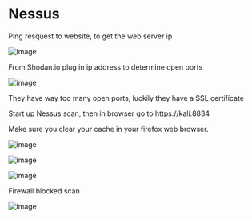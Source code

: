 # Nessus

Ping resquest to website, to get the web server ip

![image](https://user-images.githubusercontent.com/80080368/122984784-65ee2780-d36b-11eb-8550-ea80c2184cec.png)

From Shodan.io plug in ip address to determine open ports

![image](https://user-images.githubusercontent.com/80080368/122984911-8f0eb800-d36b-11eb-8b38-80943cf6b4cf.png)

They have way too many open ports, luckily they have a SSL certificate 

Start up Nessus scan, then in browser go to https://kali:8834

Make sure you clear your cache in your firefox web browser. 

![image](https://user-images.githubusercontent.com/80080368/122985060-b8c7df00-d36b-11eb-9373-cda446486937.png)


![image](https://user-images.githubusercontent.com/80080368/122986157-0d1f8e80-d36d-11eb-87bd-788b5c14057c.png)


![image](https://user-images.githubusercontent.com/80080368/122986199-1dd00480-d36d-11eb-80d3-682f306f9a26.png)

Firewall blocked scan

![image](https://user-images.githubusercontent.com/80080368/122989416-c895f200-d370-11eb-832b-39e33626a9bf.png)

